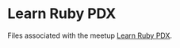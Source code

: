 # Learn Ruby PDX

Files associated with the meetup [Learn Ruby PDX](http://www.meetup.com/Learn-RUBY-PDX/).
